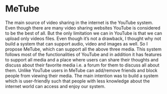 MeTube
======


The main source of video sharing in the internet is the YouTube system. Even though there are many video sharing websites YouTube is considered to be the best of all. But the only limitation we can in YouTube is that we can upload only videos files. Even though it’s not a drawback, I thought why not build a system that can support audio, video and images as well. So I propose MeTube, which can support all the above three media.
This system follows most of the functionalities of YouTube and in addition it has features to support all media and a place where users can share their thoughts and discuss about their favorite media i.e. a forum for them to discuss all about them. Unlike YouTube users in MeTube can add/remove friends and block people from viewing their media.
The main intention was to build a system which is user-friendly such that people with less knowledge about the internet world can access and enjoy our system. 

